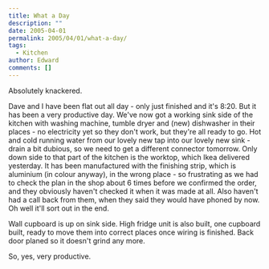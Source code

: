```yaml
---
title: What a Day
description: ""
date: 2005-04-01
permalink: 2005/04/01/what-a-day/
tags:
  - Kitchen
author: Edward
comments: []
---
```


Absolutely knackered.

Dave and I have been flat out all day - only just finished and it\'s
8:20. But it has been a very productive day. We\'ve now got a working
sink side of the kitchen with washing machine, tumble dryer and (new)
dishwasher in their places - no electricity yet so they don\'t work, but
they\'re all ready to go. Hot and cold running water from our lovely new
tap into our lovely new sink - drain a bit dubious, so we need to get a
different connector tomorrow. Only down side to that part of the kitchen
is the worktop, which Ikea delivered yesterday. It has been manufactured
with the finishing strip, which is aluminium (in colour anyway), in the
wrong place - so frustrating as we had to check the plan in the shop
about 6 times before we confirmed the order, and they obviously haven\'t
checked it when it was made at all. Also haven\'t had a call back from
them, when they said they would have phoned by now. Oh well it\'ll sort
out in the end.

Wall cupboard is up on sink side. High fridge unit is also built, one
cupboard built, ready to move them into correct places once wiring is
finished. Back door planed so it doesn\'t grind any more.

So, yes, very productive.

